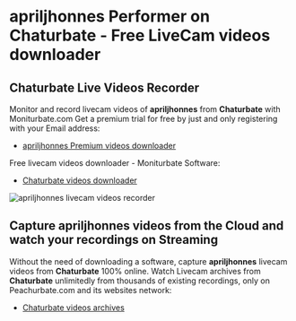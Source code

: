 # apriljhonnes Performer on Chaturbate - Free LiveCam videos downloader

## Chaturbate Live Videos Recorder

Monitor and record livecam videos of **apriljhonnes** from **Chaturbate** with Moniturbate.com
Get a premium trial for free by just and only registering with your Email address:
* [apriljhonnes Premium videos downloader](https://moniturbate.com/request-demo-licence-key.html)

Free livecam videos downloader - Moniturbate Software:
* [Chaturbate videos downloader](https://moniturbate.com/moniturbate-download-software.html)

![apriljhonnes livecam videos recorder](https://peachurnet.com/templates/moniturbate-software.png)


## Capture apriljhonnes videos from the Cloud and watch your recordings on Streaming

Without the need of downloading a software, capture **apriljhonnes** livecam videos from **Chaturbate** 100% online.
Watch Livecam archives from **Chaturbate** unlimitedly from thousands of existing recordings, only on Peachurbate.com and its websites network:
* [Chaturbate videos archives](https://peachurnet.com/)